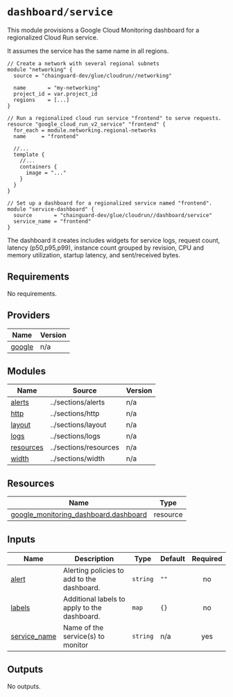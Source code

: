 # `dashboard/service`

This module provisions a Google Cloud Monitoring dashboard for a regionalized Cloud Run service.

It assumes the service has the same name in all regions.

```hcl
// Create a network with several regional subnets
module "networking" {
  source = "chainguard-dev/glue/cloudrun//networking"

  name       = "my-networking"
  project_id = var.project_id
  regions    = [...]
}

// Run a regionalized cloud run service "frontend" to serve requests.
resource "google_cloud_run_v2_service" "frontend" {
  for_each = module.networking.regional-networks
  name     = "frontend"

  //...
  template {
    //...
    containers {
      image = "..."
    }
  }
}

// Set up a dashboard for a regionalized service named "frontend".
module "service-dashboard" {
  source       = "chainguard-dev/glue/cloudrun//dashboard/service"
  service_name = "frontend"
}
```

The dashboard it creates includes widgets for service logs, request count, latency (p50,p95,p99), instance count grouped by revision, CPU and memory utilization, startup latency, and sent/received bytes.

<!-- BEGIN_TF_DOCS -->
## Requirements

No requirements.

## Providers

| Name | Version |
|------|---------|
| <a name="provider_google"></a> [google](#provider\_google) | n/a |

## Modules

| Name | Source | Version |
|------|--------|---------|
| <a name="module_alerts"></a> [alerts](#module\_alerts) | ../sections/alerts | n/a |
| <a name="module_http"></a> [http](#module\_http) | ../sections/http | n/a |
| <a name="module_layout"></a> [layout](#module\_layout) | ../sections/layout | n/a |
| <a name="module_logs"></a> [logs](#module\_logs) | ../sections/logs | n/a |
| <a name="module_resources"></a> [resources](#module\_resources) | ../sections/resources | n/a |
| <a name="module_width"></a> [width](#module\_width) | ../sections/width | n/a |

## Resources

| Name | Type |
|------|------|
| [google_monitoring_dashboard.dashboard](https://registry.terraform.io/providers/hashicorp/google/latest/docs/resources/monitoring_dashboard) | resource |

## Inputs

| Name | Description | Type | Default | Required |
|------|-------------|------|---------|:--------:|
| <a name="input_alert"></a> [alert](#input\_alert) | Alerting policies to add to the dashboard. | `string` | `""` | no |
| <a name="input_labels"></a> [labels](#input\_labels) | Additional labels to apply to the dashboard. | `map` | `{}` | no |
| <a name="input_service_name"></a> [service\_name](#input\_service\_name) | Name of the service(s) to monitor | `string` | n/a | yes |

## Outputs

No outputs.
<!-- END_TF_DOCS -->
